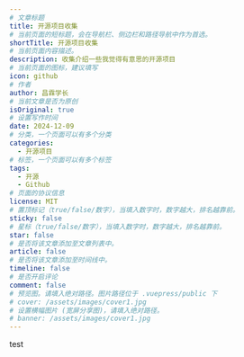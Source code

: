 ```yaml
---
# 文章标题
title: 开源项目收集
# 当前页面的短标题，会在导航栏、侧边栏和路径导航中作为首选。
shortTitle: 开源项目收集
# 当前页面内容描述。
description: 收集介绍一些我觉得有意思的开源项目
# 当前页面的图标，建议填写
icon: github
# 作者
author: 昌霖学长
# 当前文章是否为原创
isOriginal: true
# 设置写作时间
date: 2024-12-09
# 分类，一个页面可以有多个分类
categories: 
  - 开源项目
# 标签，一个页面可以有多个标签
tags: 
  - 开源
  - Github
# 页面的协议信息
license: MIT
# 置顶标记（true/false/数字），当填入数字时，数字越大，排名越靠前。
sticky: false
# 星标（true/false/数字），当填入数字时，数字越大，排名越靠前。
star: false
# 是否将该文章添加至文章列表中。
article: false
# 是否将该文章添加至时间线中。
timeline: false
# 是否开启评论
comment: false
# 预览图。请填入绝对路径。图片路径位于 .vuepress/public 下
# cover: /assets/images/cover1.jpg
# 设置横幅图片 (宽屏分享图)，请填入绝对路径。
# banner: /assets/images/cover1.jpg
---
```

test
